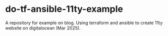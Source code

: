 # do-tf-ansible-11ty-example
A repository for example on blog. Using terraform and ansible to create 11ty website on digitalocean (Mar 2025).
